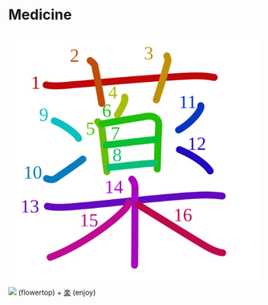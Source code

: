 # Medicine
![85ac](Kanji/kanji-colorize/85ac.svg)
![](http://www.kanjidamage.com/assets/radsmall/flower-303d55c2aa8534ab3d1d8290588d7c1462971c974af29d9210696326646feb14.jpg) (flowertop) + [楽](Vocabulary/楽.md) (enjoy) 